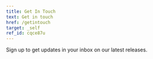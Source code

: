 ```yaml
---
title: Get In Touch
text: Get in touch
href: /getintouch
target: _self
ref_id: cqce87u
---
```

Sign up to get updates in your inbox on our latest releases.